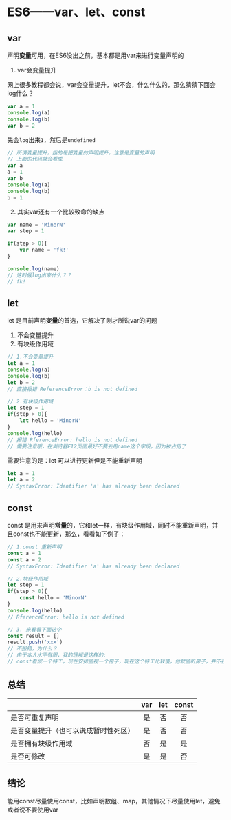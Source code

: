 # ES6——var、let、const

## var

声明**变量**可用，在ES6没出之前，基本都是用var来进行变量声明的

1. var会变量提升

网上很多教程都会说，var会变量提升，let不会，什么什么的，那么猜猜下面会log什么？

```js
var a = 1 
console.log(a)
console.log(b)
var b = 2 
```

先会`log`出来`1`，然后是`undefined`

```js
// 所谓变量提升，指的是把变量的声明提升，注意是变量的声明
// 上面的代码就会看成
var a
a = 1
var b
console.log(a)
console.log(b)
b = 1
```

2. 其实var还有一个比较致命的缺点

```js
var name = 'MinorN'
var step = 1

if(step > 0){
    var name = 'fk!'
}

console.log(name)
// 这时候log出来什么？？
// fk!
```

## let

let 是目前声明**变量**的首选，它解决了刚才所说var的问题

1. 不会变量提升
2. 有块级作用域

```js
// 1.不会变量提升
let a = 1 
console.log(a)
console.log(b)
let b = 2 
// 直接报错 ReferenceError：b is not defined

// 2.有块级作用域
let step = 1
if(step > 0){
    let hello = 'MinorN'
}
console.log(hello)  
// 报错 RferenceError: hello is not defined
// 需要注意哦，在浏览器F12页面最好不要去用name这个字段，因为被占用了
```

需要注意的是：let 可以进行更新但是不能重新声明

```js
let a = 1
let a = 2
// SyntaxError: Identifier 'a' has already been declared
```

## const

const 是用来声明**常量**的，它和let一样，有块级作用域，同时不能重新声明，并且const也不能更新，那么，看看如下例子：

```js
// 1.const 重新声明
const a = 1
const a = 2
// SyntaxError: Identifier 'a' has already been declared

// 2.块级作用域
let step = 1
if(step > 0){
    const hello = 'MinorN'
}
console.log(hello)  
// RferenceError: hello is not defined

// 3. 来看看下面这个
const result = []
result.push('xxx')
// 不报错，为什么？
// 由于本人水平有限，我的理解是这样的:
// const看成一个特工，现在安排监视一个房子，现在这个特工比较傻，他就监听房子，并不在乎房子里面有什么，只要保证这个房子一直是这样的就行了，不要有损坏、推倒重盖
```

## 总结

|                                      | var  | let  | const |
| ------------------------------------ | :--: | :--: | :---: |
| 是否可重复声明                       |  是  |  否  |  否   |
| 是否变量提升（也可以说成暂时性死区） |  是  |  否  |  否   |
| 是否拥有块级作用域                   |  否  |  是  |  是   |
| 是否可修改                           |  是  |  是  |  否   |

## 结论

能用const尽量使用const，比如声明数组、map，其他情况下尽量使用let，避免或者说不要使用var